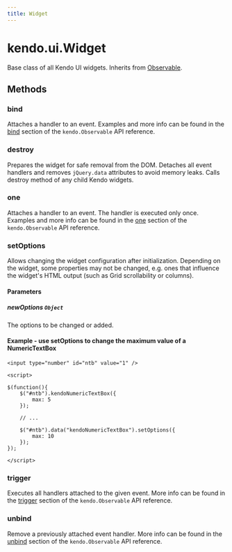```yaml
---
title: Widget
---
```


# kendo.ui.Widget

Base class of all Kendo UI widgets. Inherits from [Observable](/api/framework/observable).

## Methods

### bind

Attaches a handler to an event. Examples and more info can be found in the [bind](/api/framework/observable#bind) section of the `kendo.Observable` API reference.

### destroy

Prepares the widget for safe removal from the DOM. Detaches all event handlers and removes `jQuery.data` attributes to avoid memory leaks. Calls destroy method of any child Kendo widgets.

### one

Attaches a handler to an event. The handler is executed only once. Examples and more info can be found in the [one](/api/framework/observable#one) section of the
`kendo.Observable` API reference.

### setOptions

Allows changing the widget configuration after initialization. Depending on the widget, some properties may not be changed, e.g. ones that influence the widget's HTML output (such as Grid scrollability or columns).

#### Parameters

##### newOptions `Object`

The options to be changed or added.

#### Example - use setOptions to change the maximum value of a NumericTextBox

    <input type="number" id="ntb" value="1" />
    
    <script>
    
    $(function(){
        $("#ntb").kendoNumericTextBox({
            max: 5
        });
        
        // ...

        $("#ntb").data("kendoNumericTextBox").setOptions({
            max: 10
        });
    });
    
    </script>

### trigger

Executes all handlers attached to the given event. More info can be found in the [trigger](/api/framework/observable#trigger) section of the
`kendo.Observable` API reference.

### unbind

Remove a previously attached event handler. More info can be found in the [unbind](/api/framework/observable#unbind) section of the
`kendo.Observable` API reference.

